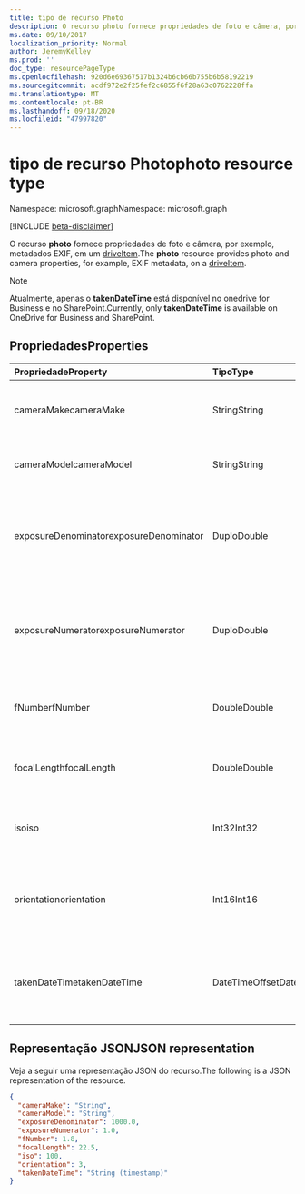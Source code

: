 ```yaml
---
title: tipo de recurso Photo
description: O recurso photo fornece propriedades de foto e câmera, por exemplo, metadados EXIF, em um driveItem.
ms.date: 09/10/2017
localization_priority: Normal
author: JeremyKelley
ms.prod: ''
doc_type: resourcePageType
ms.openlocfilehash: 920d6e69367517b1324b6cb66b755b6b58192219
ms.sourcegitcommit: acdf972e2f25fef2c6855f6f28a63c0762228ffa
ms.translationtype: MT
ms.contentlocale: pt-BR
ms.lasthandoff: 09/18/2020
ms.locfileid: "47997820"
---
```

# <a name="photo-resource-type"></a><span data-ttu-id="b8ec9-103">tipo de recurso Photo</span><span class="sxs-lookup"><span data-stu-id="b8ec9-103">photo resource type</span></span>

<span data-ttu-id="b8ec9-104">Namespace: microsoft.graph</span><span class="sxs-lookup"><span data-stu-id="b8ec9-104">Namespace: microsoft.graph</span></span>

[!INCLUDE [beta-disclaimer](../../includes/beta-disclaimer.md)]

<span data-ttu-id="b8ec9-105">O recurso **photo** fornece propriedades de foto e câmera, por exemplo, metadados EXIF, em um [driveItem](driveitem.md).</span><span class="sxs-lookup"><span data-stu-id="b8ec9-105">The **photo** resource provides photo and camera properties, for example, EXIF metadata, on a [driveItem](driveitem.md).</span></span>

> [!NOTE]
> <span data-ttu-id="b8ec9-106">Atualmente, apenas o **takenDateTime** está disponível no onedrive for Business e no SharePoint.</span><span class="sxs-lookup"><span data-stu-id="b8ec9-106">Currently, only **takenDateTime** is available on OneDrive for Business and SharePoint.</span></span>

## <a name="properties"></a><span data-ttu-id="b8ec9-107">Propriedades</span><span class="sxs-lookup"><span data-stu-id="b8ec9-107">Properties</span></span>

| <span data-ttu-id="b8ec9-108">Propriedade</span><span class="sxs-lookup"><span data-stu-id="b8ec9-108">Property</span></span>          | <span data-ttu-id="b8ec9-109">Tipo</span><span class="sxs-lookup"><span data-stu-id="b8ec9-109">Type</span></span>          | <span data-ttu-id="b8ec9-110">Descrição</span><span class="sxs-lookup"><span data-stu-id="b8ec9-110">Description</span></span>                                                                |
|:------------------|:--------------|:---------------------------------------------------------------------------|
|<span data-ttu-id="b8ec9-111">cameraMake</span><span class="sxs-lookup"><span data-stu-id="b8ec9-111">cameraMake</span></span>         |<span data-ttu-id="b8ec9-112">String</span><span class="sxs-lookup"><span data-stu-id="b8ec9-112">String</span></span>         | <span data-ttu-id="b8ec9-p101">Fabricante da câmera. Somente leitura.</span><span class="sxs-lookup"><span data-stu-id="b8ec9-p101">Camera manufacturer. Read-only.</span></span>                                            |
|<span data-ttu-id="b8ec9-115">cameraModel</span><span class="sxs-lookup"><span data-stu-id="b8ec9-115">cameraModel</span></span>        |<span data-ttu-id="b8ec9-116">String</span><span class="sxs-lookup"><span data-stu-id="b8ec9-116">String</span></span>         | <span data-ttu-id="b8ec9-p102">Modelo da câmera. Somente leitura.</span><span class="sxs-lookup"><span data-stu-id="b8ec9-p102">Camera model. Read-only.</span></span>                                                   |
|<span data-ttu-id="b8ec9-119">exposureDenominator</span><span class="sxs-lookup"><span data-stu-id="b8ec9-119">exposureDenominator</span></span>|<span data-ttu-id="b8ec9-120">Duplo</span><span class="sxs-lookup"><span data-stu-id="b8ec9-120">Double</span></span>         | <span data-ttu-id="b8ec9-p103">O denominador da fração do tempo de exposição da câmera. Somente leitura.</span><span class="sxs-lookup"><span data-stu-id="b8ec9-p103">The denominator for the exposure time fraction from the camera. Read-only.</span></span> |
|<span data-ttu-id="b8ec9-123">exposureNumerator</span><span class="sxs-lookup"><span data-stu-id="b8ec9-123">exposureNumerator</span></span>  |<span data-ttu-id="b8ec9-124">Duplo</span><span class="sxs-lookup"><span data-stu-id="b8ec9-124">Double</span></span>         | <span data-ttu-id="b8ec9-p104">O numerador da fração do tempo de exposição da câmera. Somente leitura.</span><span class="sxs-lookup"><span data-stu-id="b8ec9-p104">The numerator for the exposure time fraction from the camera. Read-only.</span></span>   |
|<span data-ttu-id="b8ec9-127">fNumber</span><span class="sxs-lookup"><span data-stu-id="b8ec9-127">fNumber</span></span>            |<span data-ttu-id="b8ec9-128">Double</span><span class="sxs-lookup"><span data-stu-id="b8ec9-128">Double</span></span>         | <span data-ttu-id="b8ec9-p105">O valor de f-stop da câmera. Somente leitura.</span><span class="sxs-lookup"><span data-stu-id="b8ec9-p105">The F-stop value from the camera. Read-only.</span></span>                               |
|<span data-ttu-id="b8ec9-131">focalLength</span><span class="sxs-lookup"><span data-stu-id="b8ec9-131">focalLength</span></span>        |<span data-ttu-id="b8ec9-132">Double</span><span class="sxs-lookup"><span data-stu-id="b8ec9-132">Double</span></span>         | <span data-ttu-id="b8ec9-p106">A distância focal da câmera. Somente leitura.</span><span class="sxs-lookup"><span data-stu-id="b8ec9-p106">The focal length from the camera. Read-only.</span></span>                               |
|<span data-ttu-id="b8ec9-135">iso</span><span class="sxs-lookup"><span data-stu-id="b8ec9-135">iso</span></span>                |<span data-ttu-id="b8ec9-136">Int32</span><span class="sxs-lookup"><span data-stu-id="b8ec9-136">Int32</span></span>          | <span data-ttu-id="b8ec9-p107">O valor de ISO da câmera. Somente leitura.</span><span class="sxs-lookup"><span data-stu-id="b8ec9-p107">The ISO value from the camera. Read-only.</span></span>                                  |
|<span data-ttu-id="b8ec9-139">orientation</span><span class="sxs-lookup"><span data-stu-id="b8ec9-139">orientation</span></span>        |<span data-ttu-id="b8ec9-140">Int16</span><span class="sxs-lookup"><span data-stu-id="b8ec9-140">Int16</span></span>          | <span data-ttu-id="b8ec9-141">O valor da orientação da câmera.</span><span class="sxs-lookup"><span data-stu-id="b8ec9-141">The orientation value from the camera.</span></span> <span data-ttu-id="b8ec9-142">Gravável no OneDrive Personal.</span><span class="sxs-lookup"><span data-stu-id="b8ec9-142">Writable on OneDrive Personal.</span></span>      |
|<span data-ttu-id="b8ec9-143">takenDateTime</span><span class="sxs-lookup"><span data-stu-id="b8ec9-143">takenDateTime</span></span>      |<span data-ttu-id="b8ec9-144">DateTimeOffset</span><span class="sxs-lookup"><span data-stu-id="b8ec9-144">DateTimeOffset</span></span> | <span data-ttu-id="b8ec9-145">A data e a hora em que a foto foi tirada no horário UTC.</span><span class="sxs-lookup"><span data-stu-id="b8ec9-145">The date and time the photo was taken in UTC time.</span></span> <span data-ttu-id="b8ec9-146">Somente leitura.</span><span class="sxs-lookup"><span data-stu-id="b8ec9-146">Read-only.</span></span>              |

## <a name="json-representation"></a><span data-ttu-id="b8ec9-147">Representação JSON</span><span class="sxs-lookup"><span data-stu-id="b8ec9-147">JSON representation</span></span>

<span data-ttu-id="b8ec9-148">Veja a seguir uma representação JSON do recurso.</span><span class="sxs-lookup"><span data-stu-id="b8ec9-148">The following is a JSON representation of the resource.</span></span>

<!-- {
  "blockType": "resource",
  "optionalProperties": [

  ],
  "@odata.type": "microsoft.graph.photo",
  "baseType": null
}-->

```json
{
  "cameraMake": "String",
  "cameraModel": "String",
  "exposureDenominator": 1000.0,
  "exposureNumerator": 1.0,
  "fNumber": 1.8,
  "focalLength": 22.5,
  "iso": 100,
  "orientation": 3,
  "takenDateTime": "String (timestamp)"
}
```

<!-- uuid: 16cd6b66-4b1a-43a1-adaf-3a886856ed98
2019-02-04 14:57:30 UTC -->
<!-- {
  "type": "#page.annotation",
  "description": "The photo resource provides details about the camera and settings on the camera for photos.",
  "keywords": "camera make,camera model, exposure, f-stop, iso, orientation",
  "section": "documentation",
  "tocPath": ""
}-->


